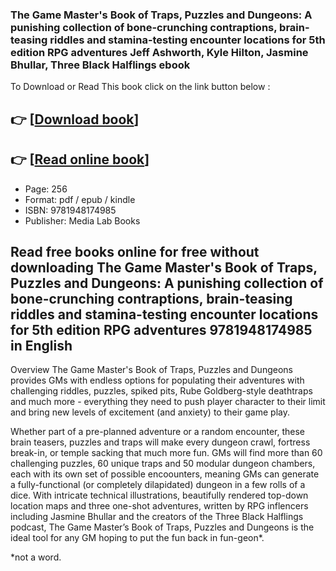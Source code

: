 ### The Game Master's Book of Traps, Puzzles and Dungeons: A punishing collection of bone-crunching contraptions, brain-teasing riddles and stamina-testing encounter locations for 5th edition RPG adventures Jeff Ashworth, Kyle Hilton, Jasmine Bhullar, Three Black Halflings ebook

To Download or Read This book click on the link button below :

## 👉  [**[Download book](http://get-pdfs.com/download.php?group=book&from=github.com&id=636981&lnk=1061 "Download book")**]

## 👉  [**[Read online book](http://get-pdfs.com/download.php?group=book&from=github.com&id=636981&lnk=1061 "Read online book")**]


* Page: 256
* Format: pdf / epub / kindle
* ISBN: 9781948174985
* Publisher: Media Lab Books



## Read free books online for free without downloading The Game Master's Book of Traps, Puzzles and Dungeons: A punishing collection of bone-crunching contraptions, brain-teasing riddles and stamina-testing encounter locations for 5th edition RPG adventures 9781948174985 in English


Overview
The Game Master&#039;s Book of Traps, Puzzles and Dungeons provides GMs with endless options for populating their adventures with challenging riddles, puzzles, spiked pits, Rube Goldberg-style deathtraps and much more - everything they need to push player character to their limit and bring new levels of excitement (and anxiety) to their game play.

 Whether part of a pre-planned adventure or a random encounter, these brain teasers, puzzles and traps will make every dungeon crawl, fortress break-in, or temple sacking that much more fun. GMs will find more than 60 challenging puzzles, 60 unique traps and 50 modular dungeon chambers, each with its own set of possible encoounters, meaning GMs can generate a fully-functional (or completely dilapidated) dungeon in a few rolls of a dice. With intricate technical illustrations, beautifully rendered top-down location maps and three one-shot adventures, written by RPG inflencers including Jasmine Bhullar and the creators of the Three Black Halflings podcast, The Game Master’s Book of Traps, Puzzles and Dungeons is the ideal tool for any GM hoping to put the fun back in fun-geon*.

 *not a word.




